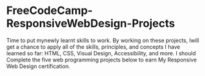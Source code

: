 # FreeCodeCamp-ResponsiveWebDesign-Projects
Time to put mynewly learnt skills to work. By working on these projects, Iwill get a chance to apply all of the skills, principles, and concepts I have learned so far: HTML, CSS, Visual Design, Accessibility, and more. I should Complete the five web programming projects below to earn My Responsive Web Design certification.
